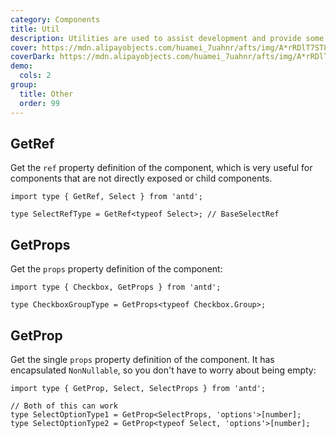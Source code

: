 ```yaml
---
category: Components
title: Util
description: Utilities are used to assist development and provide some common utility methods.
cover: https://mdn.alipayobjects.com/huamei_7uahnr/afts/img/A*rRDlT7ST8DUAAAAAAAAAAAAADrJ8AQ/original
coverDark: https://mdn.alipayobjects.com/huamei_7uahnr/afts/img/A*rRDlT7ST8DUAAAAAAAAAAAAADrJ8AQ/original
demo:
  cols: 2
group:
  title: Other
  order: 99
---
```


## GetRef

Get the `ref` property definition of the component, which is very useful for components that are not directly exposed or child components.

```tsx
import type { GetRef, Select } from 'antd';

type SelectRefType = GetRef<typeof Select>; // BaseSelectRef
```

## GetProps

Get the `props` property definition of the component:

```tsx
import type { Checkbox, GetProps } from 'antd';

type CheckboxGroupType = GetProps<typeof Checkbox.Group>;
```

## GetProp

Get the single `props` property definition of the component. It has encapsulated `NonNullable`, so you don't have to worry about being empty:

```tsx
import type { GetProp, Select, SelectProps } from 'antd';

// Both of this can work
type SelectOptionType1 = GetProp<SelectProps, 'options'>[number];
type SelectOptionType2 = GetProp<typeof Select, 'options'>[number];
```
